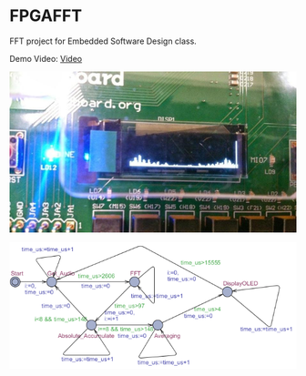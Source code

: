 FPGAFFT
=======

FFT project for Embedded Software Design class.

Demo Video:
[Video](http://www.youtube.com/watch?v=vZl1M3n6_3s)

![zedboard](doc/pic1.png)

![uppaal](doc/pic2.png)

